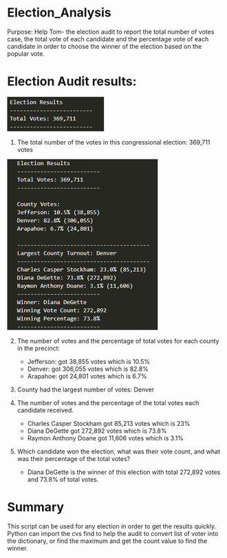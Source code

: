 # Election_Analysis
Purpose: Help Tom- the election audit to report the total number of votes case, the total vote of each candidate and the percentage vote of each candidate in order to choose the winner of the election based on the popular vote.
# Election Audit results:
![Total Votes](Resources/total_votes.png)

1. The total number of the votes in this congressional election: 369,711 votes 

![Result](Resources/election_result.png)


2. The number of votes and the percentage of total votes for each county in the precinct:
    + Jefferson: got 38,855 votes which is 10.5%
    + Denver: got 306,055 votes which is 82.8%
    + Arapahoe: got 24,801 votes which is 6.7%


3. County had the largest number of votes: Denver


4. The number of votes and the percentage of the total votes each candidate received.
    + Charles Casper Stockham got 85,213 votes which is 23%
    + Diana DeGette got 272,892 votes which is 73.8%
    + Raymon Anthony Doane got 11,606 votes which is 3.1%


5. Which candidate won the election, what was their vote count, and what was their percentage of the total votes?
    + Diana DeGette is the winner of this election with total 272,892 votes and 73.8% of total votes. 


# Summary

This script can be used for any election in order to get the results quickly. Python can import the cvs find to help the audit to convert list of voter into the dictionary, or find the maximum and get the count value to find the winner. 

